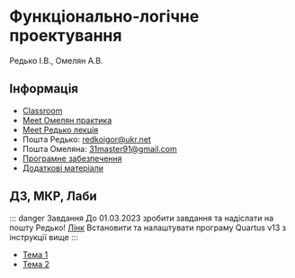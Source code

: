 # Функціонально-логічне проектування
Редько І.В., Омелян А.В.

## Інформація
* [Classroom](https://classroom.google.com/c/NDU0OTg5NjgwNDcx)
* [Meet Омелян практика](https://meet.google.com/sjf-jtzn-rck)
* [Meet Редько лекція](https://meet.google.com/jbg-oise-hpu)
* Пошта Редько: [redkoigor@ukr.net](mailto:redkoigor@ukr.net)
* Пошта Омеляна: [31master91@gmail.com](mailto:31master91@gmail.com)
* [Програмне забезпечення](https://classroom.google.com/c/NDU0OTg5NjgwNDcx/p/NTkzNjI5OTk5NzE2/details)
* [Додаткові матеріали](https://classroom.google.com/c/NDU0OTg5NjgwNDcx/p/NTkzNjI4NDgwNjA1/details)

## ДЗ, МКР, Лаби
::: danger Завдання
До 01.03.2023 зробити завдання та надіслати на пошту Редько! [Лінк](/files/flp/task1.pdf)
Встановити та налаштувати програму  Quartus v13 з інструкції вище
:::

* [Тема 1](/files/flp/t1.pdf)
* [Тема 2](/files/flp/t2.pdf)